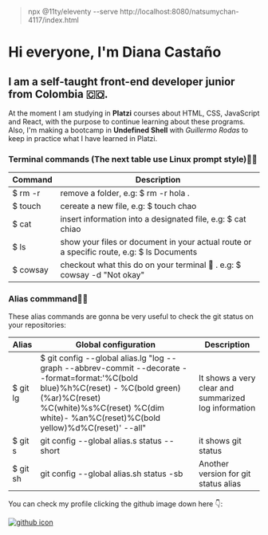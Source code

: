 > npx @11ty/eleventy --serve
> http://localhost:8080/natsumychan-4117/index.html
# Hi everyone, I'm Diana Castaño
## I am a self-taught front-end developer junior from Colombia 🇨🇴.

At the moment I am studying in **Platzi** courses about HTML, CSS, JavaScript and React, with the purpose to continue learning about these programs. Also, I'm making a bootcamp in **Undefined Shell** with  *Guillermo Rodas* to keep in practice what I have learned in Platzi.

### Terminal commands (The next table use Linux prompt style)👩‍💻
| Command | Description |
| ------ | ------ |
| $ rm -r | remove a folder, e.g:  $ rm -r hola . |
| $ touch | cereate a new file, e.g: $ touch chao|
| $ cat| insert information into a designated file, e.g: $ cat chiao |
| $ ls | show your files or document in your actual route or a specific route, e.g: $ ls Documents |
| $ cowsay| checkout what this do on your terminal :eyes: . e.g: $ cowsay -d  "Not okay"   |

### Alias commmand😶‍🌫️

These alias commands are gonna be very useful to check the git status on your repositories:

| Alias | Global configuration | Description |
| ------ | ------ | ------ |
|$ git lg | $ git config --global alias.lg "log --graph --abbrev-commit --decorate --format=format:'%C(bold blue)%h%C(reset) - %C(bold green)(%ar)%C(reset) %C(white)%s%C(reset) %C(dim white)- %an%C(reset)%C(bold yellow)%d%C(reset)' --all" | It shows a very clear and summarized log information |
| $ git s | git config --global alias.s status --short| it shows git status|
| $ git sh | git config --global alias.sh status -sb| Another version for git status alias |

You can check my profile clicking the github image down here 👇:

[![github icon](https://encrypted-tbn0.gstatic.com/images?q=tbn:ANd9GcSh6ddcW2hpnhB6OeqCT6YMR0DDqST236AsMw&usqp=CAU)](https://github.com/Natsumychan) 